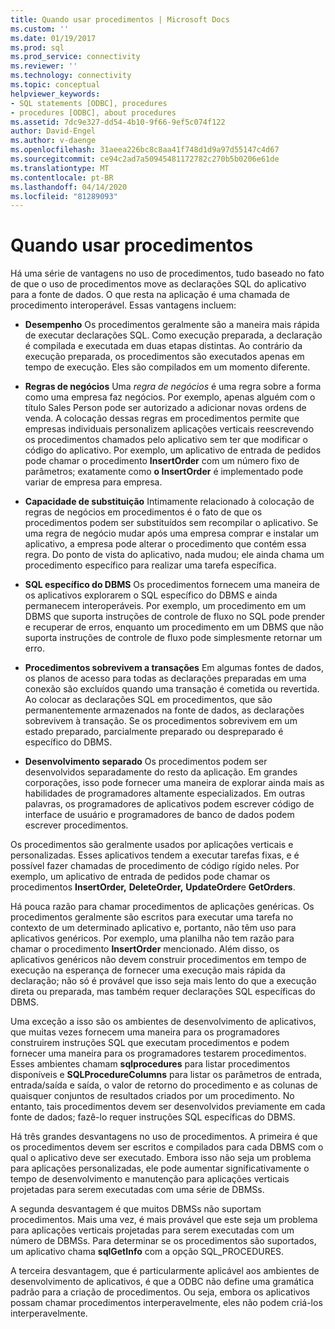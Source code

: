 ```yaml
---
title: Quando usar procedimentos | Microsoft Docs
ms.custom: ''
ms.date: 01/19/2017
ms.prod: sql
ms.prod_service: connectivity
ms.reviewer: ''
ms.technology: connectivity
ms.topic: conceptual
helpviewer_keywords:
- SQL statements [ODBC], procedures
- procedures [ODBC], about procedures
ms.assetid: 7dc9e327-dd54-4b10-9f66-9ef5c074f122
author: David-Engel
ms.author: v-daenge
ms.openlocfilehash: 31aeea226bc8c8aa41f748d1d9a97d55147c4d67
ms.sourcegitcommit: ce94c2ad7a50945481172782c270b5b0206e61de
ms.translationtype: MT
ms.contentlocale: pt-BR
ms.lasthandoff: 04/14/2020
ms.locfileid: "81289093"
---
```

# <a name="when-to-use-procedures"></a>Quando usar procedimentos
Há uma série de vantagens no uso de procedimentos, tudo baseado no fato de que o uso de procedimentos move as declarações SQL do aplicativo para a fonte de dados. O que resta na aplicação é uma chamada de procedimento interoperável. Essas vantagens incluem:  
  
-   **Desempenho** Os procedimentos geralmente são a maneira mais rápida de executar declarações SQL. Como execução preparada, a declaração é compilada e executada em duas etapas distintas. Ao contrário da execução preparada, os procedimentos são executados apenas em tempo de execução. Eles são compilados em um momento diferente.  
  
-   **Regras de negócios** Uma *regra de negócios* é uma regra sobre a forma como uma empresa faz negócios. Por exemplo, apenas alguém com o título Sales Person pode ser autorizado a adicionar novas ordens de venda. A colocação dessas regras em procedimentos permite que empresas individuais personalizem aplicações verticais reescrevendo os procedimentos chamados pelo aplicativo sem ter que modificar o código do aplicativo. Por exemplo, um aplicativo de entrada de pedidos pode chamar o procedimento **InsertOrder** com um número fixo de parâmetros; exatamente como **o InsertOrder** é implementado pode variar de empresa para empresa.  
  
-   **Capacidade de substituição** Intimamente relacionado à colocação de regras de negócios em procedimentos é o fato de que os procedimentos podem ser substituídos sem recompilar o aplicativo. Se uma regra de negócio mudar após uma empresa comprar e instalar um aplicativo, a empresa pode alterar o procedimento que contém essa regra. Do ponto de vista do aplicativo, nada mudou; ele ainda chama um procedimento específico para realizar uma tarefa específica.  
  
-   **SQL específico do DBMS** Os procedimentos fornecem uma maneira de os aplicativos explorarem o SQL específico do DBMS e ainda permanecem interoperáveis. Por exemplo, um procedimento em um DBMS que suporta instruções de controle de fluxo no SQL pode prender e recuperar de erros, enquanto um procedimento em um DBMS que não suporta instruções de controle de fluxo pode simplesmente retornar um erro.  
  
-   **Procedimentos sobrevivem a transações** Em algumas fontes de dados, os planos de acesso para todas as declarações preparadas em uma conexão são excluídos quando uma transação é cometida ou revertida. Ao colocar as declarações SQL em procedimentos, que são permanentemente armazenados na fonte de dados, as declarações sobrevivem à transação. Se os procedimentos sobrevivem em um estado preparado, parcialmente preparado ou despreparado é específico do DBMS.  
  
-   **Desenvolvimento separado** Os procedimentos podem ser desenvolvidos separadamente do resto da aplicação. Em grandes corporações, isso pode fornecer uma maneira de explorar ainda mais as habilidades de programadores altamente especializados. Em outras palavras, os programadores de aplicativos podem escrever código de interface de usuário e programadores de banco de dados podem escrever procedimentos.  
  
 Os procedimentos são geralmente usados por aplicações verticais e personalizadas. Esses aplicativos tendem a executar tarefas fixas, e é possível fazer chamadas de procedimento de código rígido neles. Por exemplo, um aplicativo de entrada de pedidos pode chamar os procedimentos **InsertOrder,** **DeleteOrder,** **UpdateOrder**e **GetOrders**.  
  
 Há pouca razão para chamar procedimentos de aplicações genéricas. Os procedimentos geralmente são escritos para executar uma tarefa no contexto de um determinado aplicativo e, portanto, não têm uso para aplicativos genéricos. Por exemplo, uma planilha não tem razão para chamar o procedimento **InsertOrder** mencionado. Além disso, os aplicativos genéricos não devem construir procedimentos em tempo de execução na esperança de fornecer uma execução mais rápida da declaração; não só é provável que isso seja mais lento do que a execução direta ou preparada, mas também requer declarações SQL específicas do DBMS.  
  
 Uma exceção a isso são os ambientes de desenvolvimento de aplicativos, que muitas vezes fornecem uma maneira para os programadores construirem instruções SQL que executam procedimentos e podem fornecer uma maneira para os programadores testarem procedimentos. Esses ambientes chamam **sqlprocedures** para listar procedimentos disponíveis e **SQLProcedureColumns** para listar os parâmetros de entrada, entrada/saída e saída, o valor de retorno do procedimento e as colunas de quaisquer conjuntos de resultados criados por um procedimento. No entanto, tais procedimentos devem ser desenvolvidos previamente em cada fonte de dados; fazê-lo requer instruções SQL específicas do DBMS.  
  
 Há três grandes desvantagens no uso de procedimentos. A primeira é que os procedimentos devem ser escritos e compilados para cada DBMS com o qual o aplicativo deve ser executado. Embora isso não seja um problema para aplicações personalizadas, ele pode aumentar significativamente o tempo de desenvolvimento e manutenção para aplicações verticais projetadas para serem executadas com uma série de DBMSs.  
  
 A segunda desvantagem é que muitos DBMSs não suportam procedimentos. Mais uma vez, é mais provável que este seja um problema para aplicações verticais projetadas para serem executadas com um número de DBMSs. Para determinar se os procedimentos são suportados, um aplicativo chama **sqlGetInfo** com a opção SQL_PROCEDURES.  
  
 A terceira desvantagem, que é particularmente aplicável aos ambientes de desenvolvimento de aplicativos, é que a ODBC não define uma gramática padrão para a criação de procedimentos. Ou seja, embora os aplicativos possam chamar procedimentos interperavelmente, eles não podem criá-los interperavelmente.
